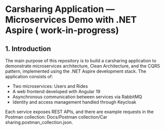 # Carsharing Application — Microservices Demo with .NET Aspire ( work-in-progress)

## 1. Introduction
The main purpose of this repository is to build a carsharing application to demonstrate microservices architecture, Clean Architecture, and the CQRS pattern, implemented using the .NET Aspire development stack.
The application consists of:
- Two microservices: Users and Rides
- A web frontend developed with Angular 19
- Asynchronous communication between services via RabbitMQ
- Identity and access management handled through Keycloak

Each service exposes REST APIs, and there are example requests in the Postman collection: Docs/Postman collection/Car sharing.postman_collection.json.

